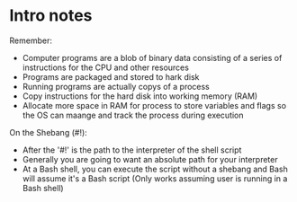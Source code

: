 # Intro notes

Remember:

* Computer programs are a blob of binary data consisting of a series of instructions for the CPU and other resources
* Programs are packaged and stored to hark disk
* Running programs are actually copys of a process
* Copy instructions for the hard disk into working memory (RAM)
* Allocate more space in RAM for process to store variables and flags so the OS can maange and track the process during execution

On the Shebang (#!):
* After the '#!' is the path to the interpreter of the shell script
* Generally you are going to want an absolute path for your interpreter
* At a Bash shell, you can execute the script without a shebang and Bash will assume it's a Bash script (Only works assuming user is running in a Bash shell)
